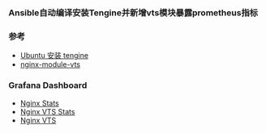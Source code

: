 ### Ansible自动编译安装Tengine并新增vts模块暴露prometheus指标

### 参考
- [Ubuntu 安装 tengine][1]
- [nginx-module-vts][2]

### Grafana Dashboard
- [Nginx Stats][3]
- [Nginx VTS Stats][4]
- [Nginx VTS][5]

[1]: http://events.jianshu.io/p/4a10af8c5af4
[2]: https://github.com/vozlt/nginx-module-vts
[3]: https://grafana.com/grafana/dashboards/15205
[4]: https://grafana.com/grafana/dashboards/14824
[5]: https://grafana.com/grafana/dashboards/9785
